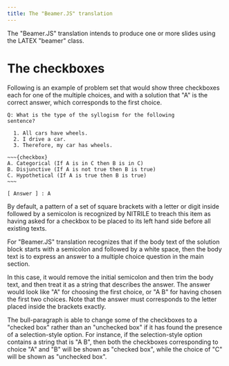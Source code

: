 ```yaml
---
title: The "Beamer.JS" translation
---
```


The "Beamer.JS" translation intends to produce one or more slides
using the LATEX "beamer" class.

# The checkboxes

Following is an example of problem set that would show
three checkboxes each for one of the multiple choices,
and with a solution that "A" is the correct answer,
which corresponds to the first choice.

    Q: What is the type of the syllogism for the following 
    sentence?

      1. All cars have wheels.
      2. I drive a car.
      3. Therefore, my car has wheels.

    ~~~{checkbox}
    A. Categorical (If A is in C then B is in C)
    B. Disjunctive (If A is not true then B is true)
    C. Hypothetical (If A is true then B is true)
    ~~~

    [ Answer ] : A

By default, a pattern of a set of square brackets with
a letter or digit inside followed by a semicolon is recognized
by NITRILE to treach this item as having asked for a checkbox
to be placed to its left hand side before all existing texts.

For "Beamer.JS" translation recognizes that if the body text 
of the solution block starts with a semicolon and followed
by a white space, then
the body text is to express an answer to a multiple choice
question in the main section.

In this case, it would remove the initial semicolon
and then trim the body text, and then treat it as a string
that describes the answer. The answer would look like
"A" for choosing the first choice, or "A B" for
having chosen the first two choices. Note that the answer
must corresponds to the letter placed inside the brackets
exactly.

The bull-paragraph is able to change some of the checkboxes
to a "checked box" rather than an "unchecked box" if it has
found the presence of a selection-style option. For instance,
if the selection-style option contains a string that is "A B", 
then both the checkboxes corresponding to choice "A" and "B"
will be shown as "checked box", while the choice of "C" will
be shown as "unchecked box".

